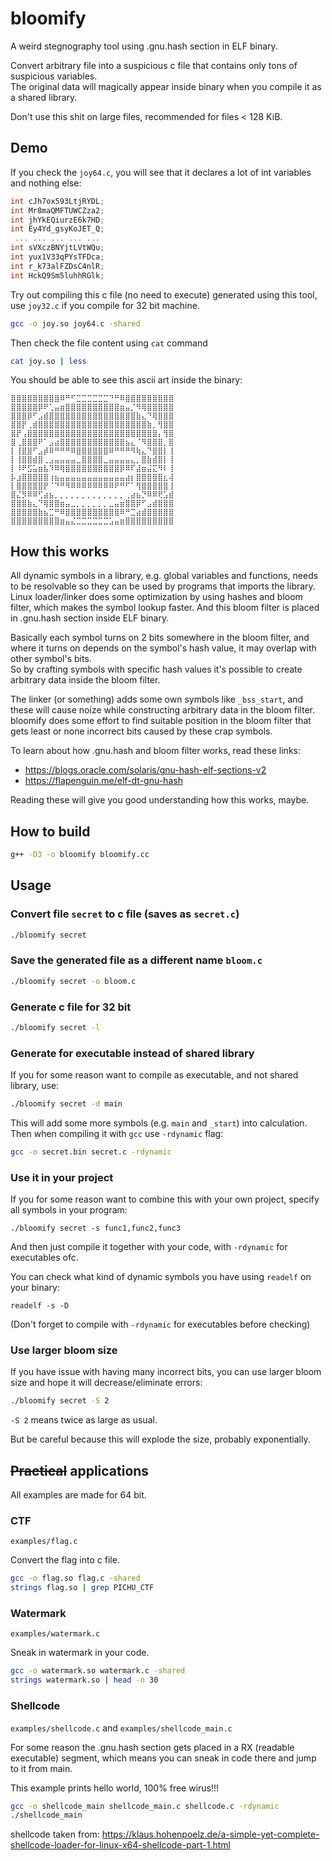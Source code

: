 # bloomify

A weird stegnography tool using .gnu.hash section in ELF binary.  

Convert arbitrary file into a suspicious c file that contains only tons of suspicious variables.  
The original data will magically appear inside binary when you compile it as a shared library.

Don't use this shit on large files, recommended for files < 128 KiB.

## Demo

If you check the ```joy64.c```, you will see that it declares a lot of int variables and nothing else:
```c
int cJh7ox593LtjRYDL;
int Mr8maQMFTUWCZza2;
int jhYkEQiurzE6k7HD;
int Ey4Yd_gsyKoJET_Q;
 ... ... ... ... ...
int sVXczBNYjtLVtWQu;
int yux1V33qPYsTFDca;
int r_k73alFZDsC4nlR;
int HckQ9Sm5luhhRGlk;
```

Try out compiling this c file (no need to execute) generated using this tool, use ```joy32.c``` if you compile for 32 bit machine.
```bash
gcc -o joy.so joy64.c -shared
```

Then check the file content using ```cat``` command
```bash
cat joy.so | less
```

You should be able to see this ascii art inside the binary:
```
⣿⣿⣿⣿⣿⣿⣿⣿⣿⠿⠛⠋⣉⣉⣉⣉⣉⣉⠙⠛⠿⣿⣿⣿⣿⣿⣿⣿⣿⣿ 
⣿⣿⣿⣿⣿⡿⠟⢁⣤⣶⣿⣿⣿⣿⣿⣿⣿⣿⣿⣿⣶⣤⡈⠻⢿⣿⣿⣿⣿⣿ 
⣿⣿⣿⡿⠋⣠⣾⣿⣿⣿⣿⣿⣿⣿⣿⣿⣿⣿⣿⣿⣿⣿⣿⣷⣄⠙⢿⣿⣿⣿ 
⣿⣿⡟⢀⣾⣿⣿⣿⣿⣿⣿⣿⣿⣿⣿⣿⣿⣿⣿⣿⣿⣿⣿⣿⣿⣷⡀⢻⣿⣿ 
⣿⡟⢠⣿⣿⣿⣿⣿⣿⣿⣿⣿⣿⣿⣿⣿⣿⣿⣿⣿⣿⣿⣿⣿⣿⣿⣿⡄⢻⣿ 
⣿⢀⣿⣿⣿⠟⠁⣠⣴⣿⣿⣿⣿⣿⣿⣿⣿⣿⣿⣿⣿⣦⣄⠈⠻⣿⣿⣿⡀⣿ 
⡇⢸⣿⣿⠋⣠⡾⠿⠛⠛⠛⠿⣿⣿⣿⣿⣿⣿⠿⠛⠛⠛⠻⢷⣄⠙⣿⣿⡇⢸ 
⡇⢸⣿⣿⣾⣿⢀⣠⣤⣤⣤⣤⣀⣿⣿⣿⣿⣀⣤⣤⣤⣤⣄⡀⣿⣷⣾⣿⡇⢸ 
⡇⠸⠟⣫⣥⣶⣧⠹⠿⢿⣿⣿⣿⣿⣿⣿⣿⣿⣿⣿⡿⠿⠏⣼⣶⣬⣍⠻⠇⢸ 
⡧⣰⣿⣿⣿⣿⣿⢰⣦⣤⣤⣤⣤⣤⣤⣤⣤⣤⣤⣤⣤⣴⡆⣿⣿⣿⣿⣿⣆⢼ 
⡇⣿⣿⣿⣿⣿⡟⠈⠙⠛⠻⠿⠿⠿⠿⠿⠿⠿⠿⠟⠛⠋⠁⢻⣿⣿⣿⣿⣿⢸ 
⣿⣌⡻⠿⠿⢋⣴⣦⡀⡀⡀⡀⡀⡀⡀⡀⡀⡀⡀⡀⡀⢀⣴⣦⡙⠿⠿⢟⣡⣾ 
⣿⣿⣿⣷⣄⠙⢿⣿⣿⣶⣤⣀⡀⡀⡀⡀⡀⡀⣀⣤⣶⣿⣿⡿⠋⣠⣾⣿⣿⣿ 
⣿⣿⣿⣿⣿⣷⣦⣉⠛⠿⣿⣿⣿⣿⣿⣿⣿⣿⣿⣿⠿⠛⣉⣴⣾⣿⣿⣿⣿⣿ 
⣿⣿⣿⣿⣿⣿⣿⣿⣿⣶⣤⣌⣉⣉⣉⣉⣉⣉⣡⣤⣶⣿⣿⣿⣿⣿⣿⣿⣿⣿
```

## How this works

All dynamic symbols in a library, e.g. global variables and functions, needs to be resolvable so they can be used by programs that imports the library.  
Linux loader/linker does some optimization by using hashes and bloom filter, which makes the symbol lookup faster. And this bloom filter is placed in .gnu.hash section inside ELF binary.  

Basically each symbol turns on 2 bits somewhere in the bloom filter, and where it turns on depends on the symbol's hash value, it may overlap with other symbol's bits.  
So by crafting symbols with specific hash values it's possible to create arbitrary data inside the bloom filter.  

The linker (or something) adds some own symbols like ```_bss_start```, and these will cause noize while constructing arbitrary data in the bloom filter. bloomify does some effort to find suitable position in the bloom filter that gets least or none incorrect bits caused by these crap symbols.

To learn about how .gnu.hash and bloom filter works, read these links:
* https://blogs.oracle.com/solaris/gnu-hash-elf-sections-v2
* https://flapenguin.me/elf-dt-gnu-hash

Reading these will give you good understanding how this works, maybe.

## How to build

```bash
g++ -O3 -o bloomify bloomify.cc
```

## Usage

### Convert file ```secret``` to c file (saves as ```secret.c```)

```bash
./bloomify secret
```

### Save the generated file as a different name ```bloom.c```

```bash
./bloomify secret -o bloom.c
```

### Generate c file for 32 bit

```bash
./bloomify secret -l
```

### Generate for executable instead of shared library

If you for some reason want to compile as executable, and not shared library, use:
```bash
./bloomify secret -d main
```
This will add some more symbols (e.g. ```main``` and ```_start```) into calculation.  
Then when compiling it with ```gcc``` use ```-rdynamic``` flag:
```bash
gcc -o secret.bin secret.c -rdynamic
```

### Use it in your project

If you for some reason want to combine this with your own project, specify all symbols in your program:
```
./bloomify secret -s func1,func2,func3
```
And then just compile it together with your code, with ```-rdynamic``` for executables ofc.

You can check what kind of dynamic symbols you have using ```readelf``` on your binary:
```
readelf -s -D 
```
(Don't forget to compile with ```-rdynamic``` for executables before checking)

### Use larger bloom size

If you have issue with having many incorrect bits, you can use larger bloom size and hope it will decrease/eliminate errors:
```bash
./bloomify secret -S 2
```
```-S 2``` means twice as large as usual.  

But be careful because this will explode the size, probably exponentially.


## ~~Practical~~ applications

All examples are made for 64 bit.

### CTF

```examples/flag.c```

Convert the flag into c file.

```bash
gcc -o flag.so flag.c -shared
strings flag.so | grep PICHU_CTF
```

### Watermark

```examples/watermark.c```

Sneak in watermark in your code.

```bash
gcc -o watermark.so watermark.c -shared
strings watermark.so | head -n 30
```

### Shellcode

```examples/shellcode.c``` and ```examples/shellcode_main.c```  

For some reason the .gnu.hash section gets placed in a RX (readable executable) segment, which means you can sneak in code there and jump to it from main.  

This example prints hello world, 100% free wirus!!!

```bash
gcc -o shellcode_main shellcode_main.c shellcode.c -rdynamic
./shellcode_main
```

shellcode taken from: https://klaus.hohenpoelz.de/a-simple-yet-complete-shellcode-loader-for-linux-x64-shellcode-part-1.html  
